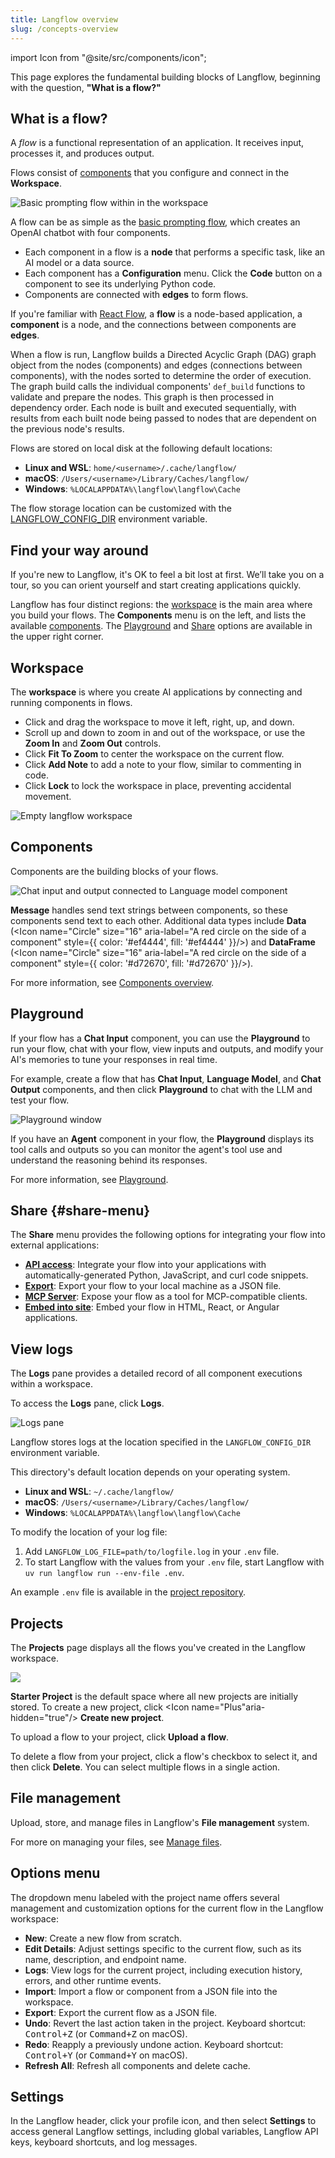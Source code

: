 ```yaml
---
title: Langflow overview
slug: /concepts-overview
---
```


import Icon from "@site/src/components/icon";

This page explores the fundamental building blocks of Langflow, beginning with the question, **"What is a flow?"**

## What is a flow?

A _flow_ is a functional representation of an application. It receives input, processes it, and produces output.

Flows consist of [components](/concepts-components) that you configure and connect in the **Workspace**.

![Basic prompting flow within in the workspace](/img/workspace-basic-prompting.png)

A flow can be as simple as the [basic prompting flow](/get-started-quickstart), which creates an OpenAI chatbot with four components.

- Each component in a flow is a **node** that performs a specific task, like an AI model or a data source.
- Each component has a **Configuration** menu. Click the <Icon name="Code" aria-hidden="true"/> **Code** button on a component to see its underlying Python code.
- Components are connected with **edges** to form flows.

If you're familiar with [React Flow](https://reactflow.dev/learn), a **flow** is a node-based application, a **component** is a node, and the connections between components are **edges**.

When a flow is run, Langflow builds a Directed Acyclic Graph (DAG) graph object from the nodes (components) and edges (connections between components), with the nodes sorted to determine the order of execution. The graph build calls the individual components' `def_build` functions to validate and prepare the nodes. This graph is then processed in dependency order. Each node is built and executed sequentially, with results from each built node being passed to nodes that are dependent on the previous node's results.

Flows are stored on local disk at the following default locations:

- **Linux and WSL**: `home/<username>/.cache/langflow/`
- **macOS**: `/Users/<username>/Library/Caches/langflow/`
- **Windows**: `%LOCALAPPDATA%\langflow\langflow\Cache`

The flow storage location can be customized with the [LANGFLOW_CONFIG_DIR](/environment-variables#LANGFLOW_CONFIG_DIR) environment variable.

## Find your way around

If you're new to Langflow, it's OK to feel a bit lost at first. We’ll take you on a tour, so you can orient yourself and start creating applications quickly.

Langflow has four distinct regions: the [workspace](#workspace) is the main area where you build your flows. The **Components** menu is on the left, and lists the available [components](#components). The [Playground](#playground) and [Share](#share-menu) options are available in the upper right corner.

## Workspace

The **workspace** is where you create AI applications by connecting and running components in flows.

- Click and drag the workspace to move it left, right, up, and down.
- Scroll up and down to zoom in and out of the workspace, or use the <Icon name="ZoomIn" aria-hidden="true"/> **Zoom In** and <Icon name="ZoomOut" aria-hidden="true"/> **Zoom Out** controls.
- Click <Icon name="Maximize" aria-hidden="true"/> **Fit To Zoom** to center the workspace on the current flow.
- Click <Icon name="StickyNote" aria-hidden="true"/> **Add Note** to add a note to your flow, similar to commenting in code.
- Click <Icon name="LockOpen" aria-hidden="true"/> **Lock** to lock the workspace in place, preventing accidental movement.

![Empty langflow workspace](/img/workspace.png)

## Components

Components are the building blocks of your flows.

![Chat input and output connected to Language model component](/img/connect-component.png)

**Message** handles send text strings between components, so these components send text to each other.
Additional data types include **Data** (<Icon name="Circle" size="16" aria-label="A red circle on the side of a component" style={{ color: '#ef4444', fill: '#ef4444' }}/>) and **DataFrame** (<Icon name="Circle" size="16" aria-label="A red circle on the side of a component" style={{ color: '#d72670', fill: '#d72670' }}/>).

For more information, see [Components overview](/concepts-components).

## Playground

If your flow has a **Chat Input** component, you can use the **Playground** to run your flow, chat with your flow, view inputs and outputs, and modify your AI's memories to tune your responses in real time.

For example, create a flow that has **Chat Input**, **Language Model**, and **Chat Output** components, and then click <Icon name="Play" aria-hidden="true"/> **Playground** to chat with the LLM and test your flow.

![Playground window](/img/playground.png)

If you have an **Agent** component in your flow, the **Playground** displays its tool calls and outputs so you can monitor the agent's tool use and understand the reasoning behind its responses.

<!-- ![Playground window with agent response](/img/playground-with-agent.png) -->

For more information, see [Playground](/concepts-playground).

## Share {#share-menu}

The **Share** menu provides the following options for integrating your flow into external applications:

* [**API access**](/concepts-publish#api-access): Integrate your flow into your applications with automatically-generated Python, JavaScript, and curl code snippets.
* [**Export**](/concepts-flows#export-flow): Export your flow to your local machine as a JSON file.
* [**MCP Server**](/mcp-server): Expose your flow as a tool for MCP-compatible clients.
* [**Embed into site**](/embedded-chat-widget): Embed your flow in HTML, React, or Angular applications.
<!-- * [**Shareable playground**](/concepts-publish#shareable-playground): Share your **Playground** interface with another user. This is specifically for sharing the **Playground** experience; it isn't for running a flow in a production application. -->

## View logs

The **Logs** pane provides a detailed record of all component executions within a workspace.

To access the **Logs** pane, click **Logs**.

![Logs pane](/img/logs.png)

Langflow stores logs at the location specified in the `LANGFLOW_CONFIG_DIR` environment variable.

This directory's default location depends on your operating system.

- **Linux and WSL**: `~/.cache/langflow/`
- **macOS**: `/Users/<username>/Library/Caches/langflow/`
- **Windows**: `%LOCALAPPDATA%\langflow\langflow\Cache`

To modify the location of your log file:

1. Add `LANGFLOW_LOG_FILE=path/to/logfile.log` in your `.env` file.
2. To start Langflow with the values from your `.env` file, start Langflow with `uv run langflow run --env-file .env`.

An example `.env` file is available in the [project repository](https://github.com/langflow-ai/langflow/blob/main/.env.example).

## Projects

The **Projects** page displays all the flows you've created in the Langflow workspace.

![](/img/my-projects.png)

**Starter Project** is the default space where all new projects are initially stored.
To create a new project, click <Icon name="Plus"aria-hidden="true"/> **Create new project**.

To upload a flow to your project, click <Icon name="Upload" aria-hidden="true"/> **Upload a flow**.

To delete a flow from your project, click a flow's checkbox to select it, and then click <Icon name="Trash2" aria-hidden="true"/> **Delete**.
You can select multiple flows in a single action.

## File management

Upload, store, and manage files in Langflow's **File management** system.

For more on managing your files, see [Manage files](/concepts-file-management).

## Options menu

The dropdown menu labeled with the project name offers several management and customization options for the current flow in the Langflow workspace:

- <Icon name="Plus" aria-hidden="true"/> **New**: Create a new flow from scratch.
- <Icon name="SquarePen" aria-hidden="true"/> **Edit Details**: Adjust settings specific to the current flow, such as its name, description, and endpoint name.
- <Icon name="ScrollText" aria-hidden="true"/> **Logs**: View logs for the current project, including execution history, errors, and other runtime events.
- <Icon name="FileUp" aria-hidden="true"/> **Import**: Import a flow or component from a JSON file into the workspace.
- <Icon name="FileDown" aria-hidden="true"/> **Export**: Export the current flow as a JSON file.
- <Icon name="Undo" aria-hidden="true"/> **Undo**: Revert the last action taken in the project. Keyboard shortcut: <kbd>Control+Z</kbd> (or <kbd>Command+Z</kbd> on macOS).
- <Icon name="Redo" aria-hidden="true"/> **Redo**: Reapply a previously undone action. Keyboard shortcut: <kbd>Control+Y</kbd> (or <kbd>Command+Y</kbd> on macOS).
- <Icon name="RefreshCcw" aria-hidden="true"/> **Refresh All**: Refresh all components and delete cache.

## Settings

In the Langflow header, click your profile icon, and then select **Settings** to access general Langflow settings, including global variables, Langflow API keys, keyboard shortcuts, and log messages.